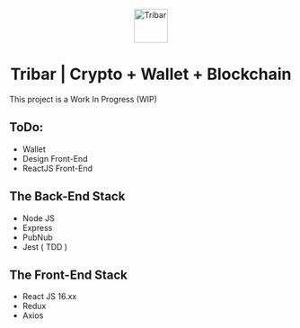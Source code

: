 <p align="center">
  <a href="https://www.tribar.io">
    <img alt="Tribar" src="https://i.imgur.com/KlPaqCk.png" width="60" />
  </a>
</p>
<h1 align="center">Tribar | Crypto + Wallet + Blockchain </h1>


This project is a Work In Progress (WIP) 

## ToDo:
- Wallet
- Design Front-End
- ReactJS Front-End

## The Back-End Stack
- Node JS
- Express
- PubNub
- Jest ( TDD )

## The Front-End Stack
- React JS 16.xx
- Redux
- Axios
